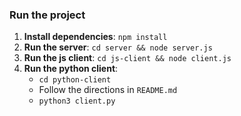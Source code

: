 ### Run the project

1. **Install dependencies**: `npm install`
2. **Run the server**: `cd server && node server.js`
3. **Run the js client**: `cd js-client && node client.js`
4. **Run the python client**:
	* `cd python-client`
	* Follow the directions in `README.md`
	* `python3 client.py`

